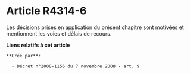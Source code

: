 # Article R4314-6

Les décisions prises en application du présent chapitre sont motivées et mentionnent les voies et délais de recours.

**Liens relatifs à cet article**

	**Créé par**:

	  - Décret n°2008-1156 du 7 novembre 2008 - art. 9
